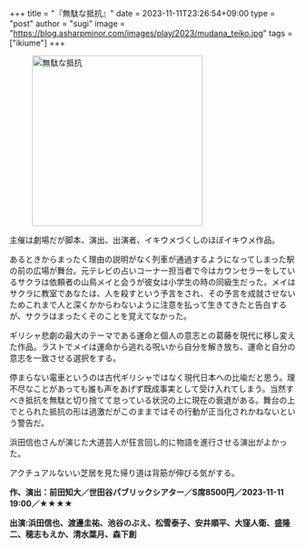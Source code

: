 +++
title = "『無駄な抵抗』"
date = 2023-11-11T23:26:54+09:00
type = "post"
author = "sugi"
image = "https://blog.asharpminor.com/images/play/2023/mudana_teiko.jpg"
tags = ["ikiume"]
+++
<figure class="alignleft"><img src="/images/play/2023/mudana_teiko.jpg" alt="無駄な抵抗" style="width: 300px !important;"></figure>

主催は劇場だが脚本、演出、出演者、イキウメづくしのほぼイキウメ作品。

あるときからまったく理由の説明がなく列車が通過するようになってしまった駅の前の広場が舞台。元テレビの占いコーナー担当者で今はカウンセラーをしているサクラは依頼者の山鳥メイと会うが彼女は小学生の時の同級生だった。メイはサクラに教室であなたは、人を殺すという予言をされ、その予言を成就させないためこれまで人と深くかからわないように注意を払って生きてきたと告白するが、サクラはまったくそのことを覚えてなかった。

ギリシャ悲劇の最大のテーマである運命と個人の意志との葛藤を現代に移し変えた作品。ラストでメイは運命から逃れる呪いから自分を解き放ち、運命と自分の意志を一致させる選択をする。

停まらない電車というのは古代ギリシャではなく現代日本への比喩だと思う。理不尽なことがあっても誰も声をあげず既成事実として受け入れてしまう。当然すべき抵抗を無駄と切り捨てて怠っている状況の上に現在の衰退がある。舞台の上でとられた抵抗の形は過激だがこのままではその行動が正当化されかねないという警告だ。

浜田信也さんが演じた大道芸人が狂言回し的に物語を進行させる演出がよかった。

アクチュアルないい芝居を見た帰り道は背筋が伸びる気がする。

**作、演出：前田知大／世田谷パブリックシアター／S席8500円／2023-11-11 19:00／★★★★**

**出演:浜田信也、渡邊圭祐、池谷のぶえ、松雪泰子、安井順平、大窪人衛、盛隆二、穂志もえか、清水葉月、森下創**